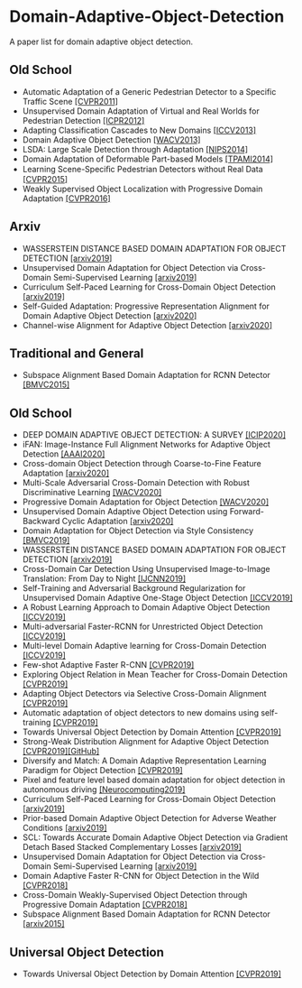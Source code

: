 # Domain-Adaptive-Object-Detection
A paper list for domain adaptive object detection.

## Old School
- Automatic Adaptation of a Generic Pedestrian Detector to a Specific Traffic Scene [[CVPR2011]](https://ieeexplore.ieee.org/document/5995698/similar#similar)
- Unsupervised Domain Adaptation of Virtual and Real Worlds for Pedestrian Detection [[ICPR2012]](https://ieeexplore.ieee.org/document/6460917)
- Adapting Classification Cascades to New Domains [[ICCV2013]](https://ieeexplore.ieee.org/document/6751122)
- Domain Adaptive Object Detection [[WACV2013]](http://citeseerx.ist.psu.edu/viewdoc/download;jsessionid=0E94F54E632644698E05DC9BEB223885?doi=10.1.1.295.6188&rep=rep1&type=pdf)
- LSDA: Large Scale Detection through Adaptation [[NIPS2014]](http://papers.nips.cc/paper/5418-lsda-large-scale-detection-through-adaptation)
- Domain Adaptation of Deformable Part-based Models [[TPAMI2014]](https://ieeexplore.ieee.org/document/6824789)
- Learning Scene-Speciﬁc Pedestrian Detectors without Real Data [[CVPR2015]](http://openaccess.thecvf.com/content_cvpr_2015/papers/Hattori_Learning_Scene-Specific_Pedestrian_2015_CVPR_paper.pdf)
- Weakly Supervised Object Localization with Progressive Domain Adaptation [[CVPR2016]](http://openaccess.thecvf.com/content_cvpr_2016/papers/Li_Weakly_Supervised_Object_CVPR_2016_paper.pdf)

## Arxiv
- WASSERSTEIN DISTANCE BASED DOMAIN ADAPTATION FOR OBJECT DETECTION [[arxiv2019]](https://arxiv.org/abs/1909.08675?context=cs.CV)
- Unsupervised Domain Adaptation for Object Detection via Cross-Domain Semi-Supervised Learning [[arxiv2019]](https://arxiv.org/abs/1911.07158?context=cs.CV)
- Curriculum Self-Paced Learning for Cross-Domain Object Detection [[arxiv2019]](https://arxiv.org/abs/1911.06849?context=cs.CV)
- Self-Guided Adaptation: Progressive Representation Alignment for Domain Adaptive Object Detection [[arxiv2020]](https://arxiv.org/abs/2003.08777)
- Channel-wise Alignment for Adaptive Object Detection [[arxiv2020]](https://arxiv.org/abs/2009.02862?context=cs)


## Traditional and General
- Subspace Alignment Based Domain Adaptation for RCNN Detector [[BMVC2015]](https://arxiv.org/abs/1507.05578v1)
## Old School
- DEEP DOMAIN ADAPTIVE OBJECT DETECTION: A SURVEY [[ICIP2020]](https://arxiv.org/abs/2002.06797v1)
- iFAN: Image-Instance Full Alignment Networks for Adaptive Object Detection [[AAAI2020]](https://arxiv.org/pdf/2003.04132.pdf)
- Cross-domain Object Detection through Coarse-to-Fine Feature Adaptation [[arxiv2020]](https://arxiv.org/pdf/2003.10275.pdf)
- Multi-Scale Adversarial Cross-Domain Detection with Robust Discriminative Learning [[WACV2020]](http://openaccess.thecvf.com/content_WACV_2020/papers/Pan_Multi-Scale_Adversarial_Cross-Domain_Detection_with_Robust_Discriminative_Learning_WACV_2020_paper.pdf)
- Progressive Domain Adaptation for Object Detection [[WACV2020]](http://openaccess.thecvf.com/content_WACV_2020/papers/Hsu_Progressive_Domain_Adaptation_for_Object_Detection_WACV_2020_paper.pdf)
- Unsupervised Domain Adaptive Object Detection using Forward-Backward Cyclic Adaptation [[arxiv2020]](https://arxiv.org/abs/2002.00575v1)
- Domain Adaptation for Object Detection via Style Consistency [[BMVC2019]](https://arxiv.org/pdf/1911.10033.pdf)
- WASSERSTEIN DISTANCE BASED DOMAIN ADAPTATION FOR OBJECT DETECTION [[arxiv2019]](https://arxiv.org/pdf/1909.08675.pdf)
- Cross-Domain Car Detection Using Unsupervised Image-to-Image Translation: From Day to Night [[IJCNN2019]](https://ieeexplore.ieee.org/document/8852008)
- Self-Training and Adversarial Background Regularization for Unsupervised Domain Adaptive One-Stage Object Detection [[ICCV2019]](http://openaccess.thecvf.com/content_ICCV_2019/papers/Kim_Self-Training_and_Adversarial_Background_Regularization_for_Unsupervised_Domain_Adaptive_One-Stage_ICCV_2019_paper.pdf)
- A Robust Learning Approach to Domain Adaptive Object Detection [[ICCV2019]](http://openaccess.thecvf.com/content_ICCV_2019/papers/Khodabandeh_A_Robust_Learning_Approach_to_Domain_Adaptive_Object_Detection_ICCV_2019_paper.pdf)
- Multi-adversarial Faster-RCNN for Unrestricted Object Detection [[ICCV2019]](http://openaccess.thecvf.com/content_ICCV_2019/papers/He_Multi-Adversarial_Faster-RCNN_for_Unrestricted_Object_Detection_ICCV_2019_paper.pdf)
- Multi-level Domain Adaptive learning for Cross-Domain Detection [[ICCV2019]](https://arxiv.org/pdf/1907.11484.pdf)
- Few-shot Adaptive Faster R-CNN [[CVPR2019]](http://openaccess.thecvf.com/content_CVPR_2019/papers/Wang_Few-Shot_Adaptive_Faster_R-CNN_CVPR_2019_paper.pdf)
- Exploring Object Relation in Mean Teacher for Cross-Domain Detection [[CVPR2019]](http://openaccess.thecvf.com/content_CVPR_2019/papers/Cai_Exploring_Object_Relation_in_Mean_Teacher_for_Cross-Domain_Detection_CVPR_2019_paper.pdf)
- Adapting Object Detectors via Selective Cross-Domain Alignment [[CVPR2019]](http://openaccess.thecvf.com/content_CVPR_2019/papers/Zhu_Adapting_Object_Detectors_via_Selective_Cross-Domain_Alignment_CVPR_2019_paper.pdf)
- Automatic adaptation of object detectors to new domains using self-training [[CVPR2019]](http://openaccess.thecvf.com/content_CVPR_2019/papers/RoyChowdhury_Automatic_Adaptation_of_Object_Detectors_to_New_Domains_Using_Self-Training_CVPR_2019_paper.pdf)
- Towards Universal Object Detection by Domain Attention [[CVPR2019]](http://openaccess.thecvf.com/content_CVPR_2019/papers/Wang_Towards_Universal_Object_Detection_by_Domain_Attention_CVPR_2019_paper.pdf)
- Strong-Weak Distribution Alignment for Adaptive Object Detection [[CVPR2019]](http://202.38.196.91/cache/7/03/openaccess.thecvf.com/fd5b814231aa5e43713ab0100da610f1/Saito_Strong-Weak_Distribution_Alignment_for_Adaptive_Object_Detection_CVPR_2019_paper.pdf)[[GitHub]](https://github.com/VisionLearningGroup/DA_Detection)
- Diversify and Match: A Domain Adaptive Representation Learning Paradigm for Object Detection [[CVPR2019]](http://202.38.196.91/cache/3/03/openaccess.thecvf.com/59418b176cfe9fdb76397b1a3736ebbc/Kim_Diversify_and_Match_A_Domain_Adaptive_Representation_Learning_Paradigm_for_CVPR_2019_paper.pdf)
- Pixel and feature level based domain adaptation for object detection in autonomous driving [[Neurocomputing2019]](https://www.sciencedirect.com/science/article/abs/pii/S092523121931149X?via%3Dihub)
- Curriculum Self-Paced Learning for Cross-Domain Object Detection [[arxiv2019]](https://arxiv.org/abs/1911.06849v1)
- Prior-based Domain Adaptive Object Detection for Adverse Weather Conditions [[arxiv2019]](https://arxiv.org/abs/1912.00070v1)
- SCL: Towards Accurate Domain Adaptive Object Detection via Gradient Detach Based Stacked Complementary Losses [[arxiv2019]](https://arxiv.org/abs/1911.02559v1)
- Unsupervised Domain Adaptation for Object Detection via Cross-Domain Semi-Supervised Learning [[arxiv2019]](https://arxiv.org/abs/1911.07158v1)
- Domain Adaptive Faster R-CNN for Object Detection in the Wild [[CVPR2018]](http://openaccess.thecvf.com/content_cvpr_2018/papers/Chen_Domain_Adaptive_Faster_CVPR_2018_paper.pdf)
- Cross-Domain Weakly-Supervised Object Detection through Progressive Domain Adaptation [[CVPR2018]](http://openaccess.thecvf.com/content_cvpr_2018/papers/Inoue_Cross-Domain_Weakly-Supervised_Object_CVPR_2018_paper.pdf)
- Subspace Alignment Based Domain Adaptation for RCNN Detector [[arxiv2015]](https://arxiv.org/pdf/1507.05578.pdf)
## Universal Object Detection
- Towards Universal Object Detection by Domain Attention [[CVPR2019]](https://openaccess.thecvf.com/content_CVPR_2019/papers/Wang_Towards_Universal_Object_Detection_by_Domain_Attention_CVPR_2019_paper.pdf)

